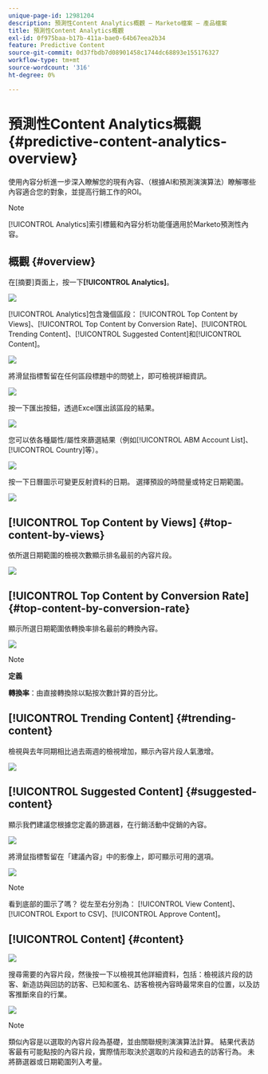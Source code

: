 ```yaml
---
unique-page-id: 12981204
description: 預測性Content Analytics概觀 — Marketo檔案 — 產品檔案
title: 預測性Content Analytics概觀
exl-id: 0f975baa-b17b-411a-bae0-64b67eea2b34
feature: Predictive Content
source-git-commit: 0d37fbdb7d08901458c1744dc68893e155176327
workflow-type: tm+mt
source-wordcount: '316'
ht-degree: 0%

---
```


# 預測性Content Analytics概觀 {#predictive-content-analytics-overview}

使用內容分析進一步深入瞭解您的現有內容、（根據AI和預測演演算法）瞭解哪些內容適合您的對象，並提高行銷工作的ROI。

>[!NOTE]
>
>[!UICONTROL Analytics]索引標籤和內容分析功能僅適用於Marketo預測性內容。

## 概觀 {#overview}

在[摘要]頁面上，按一下&#x200B;**[!UICONTROL Analytics]**。

![](assets/one.png)

[!UICONTROL Analytics]包含幾個區段： [!UICONTROL Top Content by Views]、[!UICONTROL Top Content by Conversion Rate]、[!UICONTROL Trending Content]、[!UICONTROL Suggested Content]和[!UICONTROL Content]。

![](assets/new-2.png)

將滑鼠指標暫留在任何區段標題中的問號上，即可檢視詳細資訊。

![](assets/new-3.png)

按一下匯出按鈕，透過Excel匯出該區段的結果。

![](assets/new-3point5.png)

您可以依各種屬性/屬性來篩選結果（例如[!UICONTROL ABM Account List]、[!UICONTROL Country]等）。

![](assets/pca.png)

按一下日曆圖示可變更反射資料的日期。 選擇預設的時間量或特定日期範圍。

![](assets/dates.png)

## [!UICONTROL Top Content by Views] {#top-content-by-views}

依所選日期範圍的檢視次數顯示排名最前的內容片段。

![](assets/new-6.png)

## [!UICONTROL Top Content by Conversion Rate] {#top-content-by-conversion-rate}

顯示所選日期範圍依轉換率排名最前的轉換內容。

![](assets/new-7.png)

>[!NOTE]
>
>**定義**
>
>**轉換率**：由直接轉換除以點按次數計算的百分比。

## [!UICONTROL Trending Content] {#trending-content}

檢視與去年同期相比過去兩週的檢視增加，顯示內容片段人氣激增。

![](assets/new-8.png)

## [!UICONTROL Suggested Content] {#suggested-content}

顯示我們建議您根據您定義的篩選器，在行銷活動中促銷的內容。

![](assets/image2017-10-3-10-3a18-3a35.png)

將滑鼠指標暫留在「建議內容」中的影像上，即可顯示可用的選項。

![](assets/image2017-10-3-10-3a21-3a37.png)

>[!NOTE]
>
>看到底部的圖示了嗎？ 從左至右分別為： [!UICONTROL View Content]、[!UICONTROL Export to CSV]、[!UICONTROL Approve Content]。

## [!UICONTROL Content] {#content}

![](assets/image2017-10-3-10-3a22-3a24.png)

搜尋需要的內容片段，然後按一下以檢視其他詳細資料，包括：檢視該片段的訪客、新造訪與回訪的訪客、已知和匿名、訪客檢視內容時最常來自的位置，以及訪客推斷來自的行業。

![](assets/image2017-10-3-10-3a23-3a40.png)

>[!NOTE]
>
>類似內容是以選取的內容片段為基礎，並由關聯規則演演算法計算。 結果代表訪客最有可能點按的內容片段，實際情形取決於選取的片段和過去的訪客行為。 未將篩選器或日期範圍列入考量。
